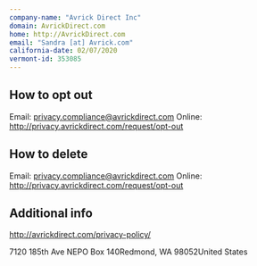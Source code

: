 ```yaml
---
company-name: "Avrick Direct Inc"
domain: AvrickDirect.com
home: http://AvrickDirect.com
email: "Sandra [at] Avrick.com"
california-date: 02/07/2020
vermont-id: 353085
---
```

## How to opt out


Email: privacy.compliance@avrickdirect.com
Online: http://privacy.avrickdirect.com/request/opt-out

## How to delete


Email: privacy.compliance@avrickdirect.com
Online: http://privacy.avrickdirect.com/request/opt-out

## Additional info


http://avrickdirect.com/privacy-policy/

7120 185th Ave NEPO Box 140Redmond, WA 98052United States














